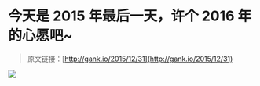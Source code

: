 # 今天是 2015 年最后一天，许个 2016 年的心愿吧~

> 原文链接：[http://gank.io/2015/12/31](http://gank.io/2015/12/31)

![](http://ww2.sinaimg.cn/large/7a8aed7bjw1ezil3n0cqdj20p00ou776.jpg)

